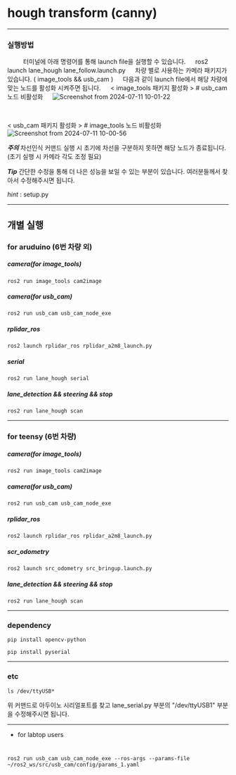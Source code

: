 # **hough transform (canny)**

---
### 실행방법

&emsp;
&emsp;
터미널에 아래 명령어를 통해 launch file을 실행할 수 있습니다.
&emsp;
    ros2 launch lane_hough lane_follow.launch.py
&emsp;
차량 별로 사용하는 카메라 패키지가 있습니다. ( image_tools && usb_cam )
&emsp;
다음과 같이 launch file에서 해당 차량에 맞는 노드를 활성화 시켜주면 됩니다.
&emsp;
< image_tools 패키지 활성화 >  # usb_cam 노드 비활성화
&emsp;
![Screenshot from 2024-07-11 10-01-22](https://github.com/RLmodel/RLCar_arudino/assets/151706131/9d53dc0d-43d0-42f0-b965-dd4bc84b1f90)

&emsp;
&emsp;

< usb_cam 패키지 활성화 >  # image_tools 노드 비활성화
&emsp;
![Screenshot from 2024-07-11 10-00-56](https://github.com/RLmodel/RLCar_arudino/assets/151706131/96a495ed-cd80-49ec-8397-424c15fa77a9)




***주의*** 차선인식 커맨드 실행 시 초기에 차선을 구분하지 못하면 해당 노드가 종료됩니다.
<br>
(초기 실행 시 카메라 각도 조정 필요)

***Tip*** 간단한 수정을 통해 더 나은 성능을 보일 수 있는 부분이 있습니다. 여러분들께서 찾아서 수정해주시면 됩니다.

*hint* : setup.py





--- 
## 개별 실행

### for aruduino (6번 차량 외)



##### **camera(for image_tools)**
    ros2 run image_tools cam2image 
    
##### **camera(for usb_cam)**
    ros2 run usb_cam usb_cam_node_exe
    
##### **rplidar_ros**
    ros2 launch rplidar_ros rplidar_a2m8_launch.py
    
##### **serial**
    ros2 run lane_hough serial
    
##### **lane_detection && steering && stop**
    ros2 run lane_hough scan




---
### for teensy (6번 차량)


##### **camera(for image_tools)**
    ros2 run image_tools cam2image                   
##### **camera(for usb_cam)**
    ros2 run usb_cam usb_cam_node_exe                 
##### **rplidar_ros**
    ros2 launch rplidar_ros rplidar_a2m8_launch.py           
##### **scr_odometry**
    ros2 launch src_odometry src_bringup.launch.py              
##### **lane_detection && steering && stop**
    ros2 run lane_hough scan

  


  
---


### dependency

    pip install opencv-python

    pip install pyserial

---

### etc 

    ls /dev/ttyUSB*    


위 커맨드로 아두이노 시리얼포트를 찾고 lane_serial.py 부분의 "/dev/ttyUSB1" 부분을 수정해주시면 됩니다.

---



+ for labtop users
#
    ros2 run usb_cam usb_cam_node_exe --ros-args --params-file ~/ros2_ws/src/usb_cam/config/params_1.yaml



